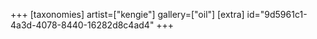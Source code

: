 +++
[taxonomies]
artist=["kengie"]
gallery=["oil"]
[extra]
id="9d5961c1-4a3d-4078-8440-16282d8c4ad4"
+++